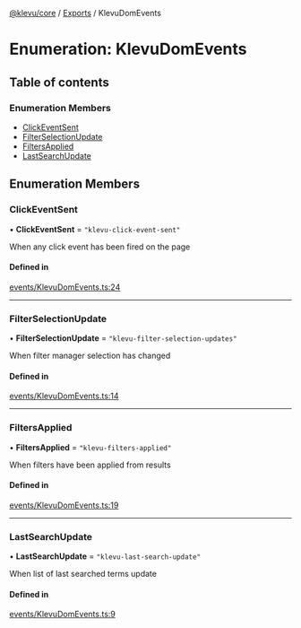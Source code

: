 [@klevu/core]() / [Exports](../modules.md) / KlevuDomEvents

# Enumeration: KlevuDomEvents

## Table of contents

### Enumeration Members

- [ClickEventSent](KlevuDomEvents.md#clickeventsent)
- [FilterSelectionUpdate](KlevuDomEvents.md#filterselectionupdate)
- [FiltersApplied](KlevuDomEvents.md#filtersapplied)
- [LastSearchUpdate](KlevuDomEvents.md#lastsearchupdate)

## Enumeration Members

### ClickEventSent

• **ClickEventSent** = ``"klevu-click-event-sent"``

When any click event has been fired on the page

#### Defined in

[events/KlevuDomEvents.ts:24](https://github.com/klevultd/frontend-sdk/blob/492d3760/packages/klevu-core/src/events/KlevuDomEvents.ts#L24)

___

### FilterSelectionUpdate

• **FilterSelectionUpdate** = ``"klevu-filter-selection-updates"``

When filter manager selection has changed

#### Defined in

[events/KlevuDomEvents.ts:14](https://github.com/klevultd/frontend-sdk/blob/492d3760/packages/klevu-core/src/events/KlevuDomEvents.ts#L14)

___

### FiltersApplied

• **FiltersApplied** = ``"klevu-filters-applied"``

When filters have been applied from results

#### Defined in

[events/KlevuDomEvents.ts:19](https://github.com/klevultd/frontend-sdk/blob/492d3760/packages/klevu-core/src/events/KlevuDomEvents.ts#L19)

___

### LastSearchUpdate

• **LastSearchUpdate** = ``"klevu-last-search-update"``

When list of last searched terms update

#### Defined in

[events/KlevuDomEvents.ts:9](https://github.com/klevultd/frontend-sdk/blob/492d3760/packages/klevu-core/src/events/KlevuDomEvents.ts#L9)
